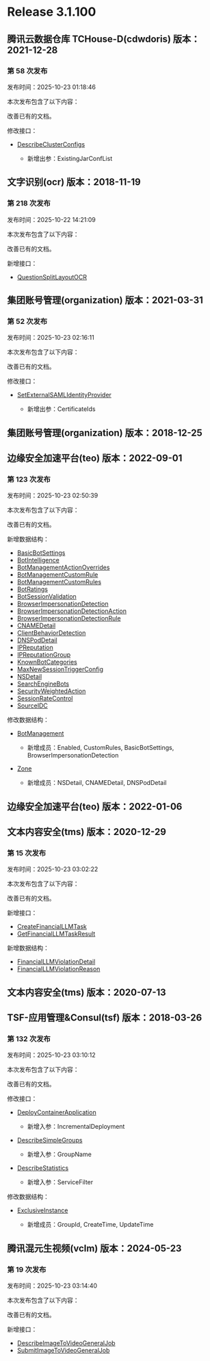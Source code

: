 # Release 3.1.100

## 腾讯云数据仓库 TCHouse-D(cdwdoris) 版本：2021-12-28

### 第 58 次发布

发布时间：2025-10-23 01:18:46

本次发布包含了以下内容：

改善已有的文档。

修改接口：

* [DescribeClusterConfigs](https://cloud.tencent.com/document/api/1387/102619)

	* 新增出参：ExistingJarConfList




## 文字识别(ocr) 版本：2018-11-19

### 第 218 次发布

发布时间：2025-10-22 14:21:09

本次发布包含了以下内容：

改善已有的文档。

新增接口：

* [QuestionSplitLayoutOCR](https://cloud.tencent.com/document/api/866/124456)



## 集团账号管理(organization) 版本：2021-03-31

### 第 52 次发布

发布时间：2025-10-23 02:16:11

本次发布包含了以下内容：

改善已有的文档。

修改接口：

* [SetExternalSAMLIdentityProvider](https://cloud.tencent.com/document/api/850/109960)

	* 新增出参：CertificateIds




## 集团账号管理(organization) 版本：2018-12-25



## 边缘安全加速平台(teo) 版本：2022-09-01

### 第 123 次发布

发布时间：2025-10-23 02:50:39

本次发布包含了以下内容：

改善已有的文档。

新增数据结构：

* [BasicBotSettings](https://cloud.tencent.com/document/api/1552/80721#BasicBotSettings)
* [BotIntelligence](https://cloud.tencent.com/document/api/1552/80721#BotIntelligence)
* [BotManagementActionOverrides](https://cloud.tencent.com/document/api/1552/80721#BotManagementActionOverrides)
* [BotManagementCustomRule](https://cloud.tencent.com/document/api/1552/80721#BotManagementCustomRule)
* [BotManagementCustomRules](https://cloud.tencent.com/document/api/1552/80721#BotManagementCustomRules)
* [BotRatings](https://cloud.tencent.com/document/api/1552/80721#BotRatings)
* [BotSessionValidation](https://cloud.tencent.com/document/api/1552/80721#BotSessionValidation)
* [BrowserImpersonationDetection](https://cloud.tencent.com/document/api/1552/80721#BrowserImpersonationDetection)
* [BrowserImpersonationDetectionAction](https://cloud.tencent.com/document/api/1552/80721#BrowserImpersonationDetectionAction)
* [BrowserImpersonationDetectionRule](https://cloud.tencent.com/document/api/1552/80721#BrowserImpersonationDetectionRule)
* [CNAMEDetail](https://cloud.tencent.com/document/api/1552/80721#CNAMEDetail)
* [ClientBehaviorDetection](https://cloud.tencent.com/document/api/1552/80721#ClientBehaviorDetection)
* [DNSPodDetail](https://cloud.tencent.com/document/api/1552/80721#DNSPodDetail)
* [IPReputation](https://cloud.tencent.com/document/api/1552/80721#IPReputation)
* [IPReputationGroup](https://cloud.tencent.com/document/api/1552/80721#IPReputationGroup)
* [KnownBotCategories](https://cloud.tencent.com/document/api/1552/80721#KnownBotCategories)
* [MaxNewSessionTriggerConfig](https://cloud.tencent.com/document/api/1552/80721#MaxNewSessionTriggerConfig)
* [NSDetail](https://cloud.tencent.com/document/api/1552/80721#NSDetail)
* [SearchEngineBots](https://cloud.tencent.com/document/api/1552/80721#SearchEngineBots)
* [SecurityWeightedAction](https://cloud.tencent.com/document/api/1552/80721#SecurityWeightedAction)
* [SessionRateControl](https://cloud.tencent.com/document/api/1552/80721#SessionRateControl)
* [SourceIDC](https://cloud.tencent.com/document/api/1552/80721#SourceIDC)

修改数据结构：

* [BotManagement](https://cloud.tencent.com/document/api/1552/80721#BotManagement)

	* 新增成员：Enabled, CustomRules, BasicBotSettings, BrowserImpersonationDetection

* [Zone](https://cloud.tencent.com/document/api/1552/80721#Zone)

	* 新增成员：NSDetail, CNAMEDetail, DNSPodDetail




## 边缘安全加速平台(teo) 版本：2022-01-06



## 文本内容安全(tms) 版本：2020-12-29

### 第 15 次发布

发布时间：2025-10-23 03:02:22

本次发布包含了以下内容：

改善已有的文档。

新增接口：

* [CreateFinancialLLMTask](https://cloud.tencent.com/document/api/1124/124464)
* [GetFinancialLLMTaskResult](https://cloud.tencent.com/document/api/1124/124463)

新增数据结构：

* [FinancialLLMViolationDetail](https://cloud.tencent.com/document/api/1124/51861#FinancialLLMViolationDetail)
* [FinancialLLMViolationReason](https://cloud.tencent.com/document/api/1124/51861#FinancialLLMViolationReason)



## 文本内容安全(tms) 版本：2020-07-13



## TSF-应用管理&Consul(tsf) 版本：2018-03-26

### 第 132 次发布

发布时间：2025-10-23 03:10:12

本次发布包含了以下内容：

改善已有的文档。

修改接口：

* [DeployContainerApplication](https://cloud.tencent.com/document/api/649/120669)

	* 新增入参：IncrementalDeployment

* [DescribeSimpleGroups](https://cloud.tencent.com/document/api/649/36064)

	* 新增入参：GroupName

* [DescribeStatistics](https://cloud.tencent.com/document/api/649/70427)

	* 新增入参：ServiceFilter


修改数据结构：

* [ExclusiveInstance](https://cloud.tencent.com/document/api/649/36099#ExclusiveInstance)

	* 新增成员：GroupId, CreateTime, UpdateTime




## 腾讯混元生视频(vclm) 版本：2024-05-23

### 第 19 次发布

发布时间：2025-10-23 03:14:40

本次发布包含了以下内容：

改善已有的文档。

新增接口：

* [DescribeImageToVideoGeneralJob](https://cloud.tencent.com/document/api/1616/124466)
* [SubmitImageToVideoGeneralJob](https://cloud.tencent.com/document/api/1616/124465)



